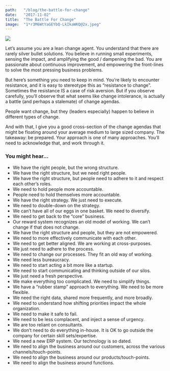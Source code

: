 ```yaml
---
path:	"/blog/the-battle-for-change"
date:	"2017-11-02"
title:	"The Battle For Change"
image:	"1*r3M6WtYaGEYbQ-LkIkaWKQ@2x.jpeg"
---
```


![](/images/1*r3M6WtYaGEYbQ-LkIkaWKQ@2x.jpeg)

Let’s assume you are a lean change agent. You understand that there are rarely silver bullet solutions. You believe in running small experiments, sensing the impact, and amplifying the good / dampening the bad. You are passionate about continuous improvement, and empowering the front-lines to solve the most pressing business problems.

But here’s something you need to keep in mind. You’re likely to encounter resistance, and it is easy to stereotype this as “resistance to change”. Sometimes the resistance IS a case of risk aversion. But if you observe carefully, you’ll observe that what seems like change intolerance, is actually a battle (and perhaps a stalemate) of change agendas.

People want change, but they (leaders especially) happen to believe in different types of change.

And with that, I give you a good cross-section of the change agendas that might be floating around your average medium to large sized company. The takeaway: be prepared. Your approach is one of many approaches. You’ll need to acknowledge that, and work through it.

### You might hear…

* We have the right people, but the wrong structure.
* We have the right structure, but we need right people.
* We have the right structure, but people need to adhere to it and respect each other’s roles.
* We need to hold people more accountable.
* People need to hold themselves more accountable.
* We have the right strategy. We just need to execute.
* We need to double-down on the strategy.
* We can’t have all of our eggs in one basket. We need to diversify.
* We need to get back to the “core” business.
* Our reward system recognizes an old model of working. We can’t change if that does not change.
* We have the right structure and people, but they are not empowered.
* We need to more effectively communicate with each other.
* We need to get better aligned. We are working at cross-purposes.
* We just need to adhere to the process.
* We need to change our processes. They fit an old way of working.
* We need less bureaucracy.
* We need to start acting a bit more like a startup.
* We need to start communicating and thinking outside of our silos.
* We just need a fresh perspective.
* We make everything too complicated. We need to simplify things.
* We have a “rubber stamp” approach to everything. We need to be more flexible.
* We need the right data, shared more frequently, and more broadly.
* We need to understand how shifting priorities impact the whole organization.
* We need to make it safe to fail.
* We need to be less complacent, and inject a sense of urgency.
* We are too reliant on consultants.
* We don’t need to do everything in-house. It is OK to go outside the company for certain skill sets/expertise.
* We need a new ERP system. Our technology is so dated.
* We need to align the business around our customers, across the various channels/touch-points.
* We need to align the business around our products/touch-points.
* We need to align the business around functions.
